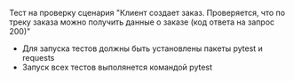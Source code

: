 ﻿Тест на проверку сценария "Клиент создает заказ. Проверяется, что по треку заказа можно получить данные о заказе (код ответа на запрос 200)"
- Для запуска тестов должны быть установлены пакеты pytest и requests
- Запуск всех тестов выполянется командой pytest